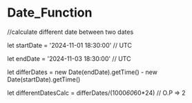 # Date_Function

//calculate different date between two dates 

let startDate = '2024-11-01 18:30:00' // UTC

let endDate = '2024-11-03 18:30:00' // UTC

let differDates = new Date(endDate).getTime() - new Date(startDate).getTime()

let differentDatesCalc = differDates/(1000*60*60*24)  // O.P => 2

